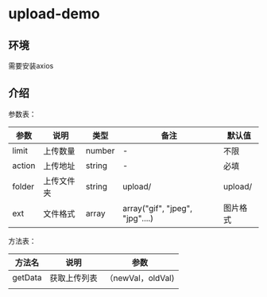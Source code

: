 # upload-demo

## 环境

需要安装axios

## 介绍

参数表：

| 参数   | 说明       | 类型   | 备注                            | 默认值   |
| ------ | ---------- | ------ | ------------------------------- | -------- |
| limit  | 上传数量   | number | -                               | 不限     |
| action | 上传地址   | string | -                               | 必填     |
| folder | 上传文件夹 | string | upload/                         | upload/  |
| ext    | 文件格式   | array  | array("gif", "jpeg", "jpg"....) | 图片格式 |

方法表：

| 方法名  | 说明         | 参数              |
| ------- | ------------ | ----------------- |
| getData | 获取上传列表 | （newVal，oldVal) |
|         |              |                   |

